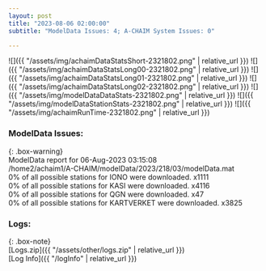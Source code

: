 ```yaml
---
layout: post
title: "2023-08-06 02:00:00"
subtitle: "ModelData Issues: 4; A-CHAIM System Issues: 0"

---
```


![]({{ "/assets/img/achaimDataStatsShort-2321802.png" | relative_url }})
![]({{ "/assets/img/achaimDataStatsLong00-2321802.png" | relative_url }})
![]({{ "/assets/img/achaimDataStatsLong01-2321802.png" | relative_url }})
![]({{ "/assets/img/achaimDataStatsLong02-2321802.png" | relative_url }})
![]({{ "/assets/img/modelDataDataStats-2321802.png" | relative_url }})
![]({{ "/assets/img/modelDataStationStats-2321802.png" | relative_url }})
![]({{ "/assets/img/achaimRunTime-2321802.png" | relative_url }})


### ModelData Issues:  
  
{: .box-warning}  
 ModelData report for 06-Aug-2023 03:15:08   
 /home2/achaim1/A-CHAIM/modelData/2023/218/03/modelData.mat   
 0% of all possible stations for IONO were downloaded. x1111   
 0% of all possible stations for KASI were downloaded. x4116   
 0% of all possible stations for QGN were downloaded. x47   
 0% of all possible stations for KARTVERKET were downloaded. x3825   
  


### Logs:  
  
{: .box-note}  
[Logs.zip]({{ "/assets/other/logs.zip" | relative_url }})  
[Log Info]({{ "/logInfo" | relative_url }})  
